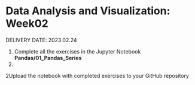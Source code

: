 # Data Analysis and Visualization: Week02

DELIVERY DATE: 2023.02.24

1) Complete all the exercises in the Jupyter Notebook **Pandas/01_Pandas_Series**
2) 
2Upload the notebook with completed exercises to your GitHub repository

